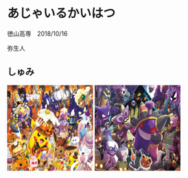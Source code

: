 # あじゃいるかいはつ
 徳山高専　2018/10/16
 
 弥生人

## しゅみ
<img src="PokeHal1.jpg" alt="ポケモン" title="ポケモン" width="200" height="200" />
<img src="PokeHal2.jpg" alt="ポケモン" title="ポケモン" width="200" height="200" />
